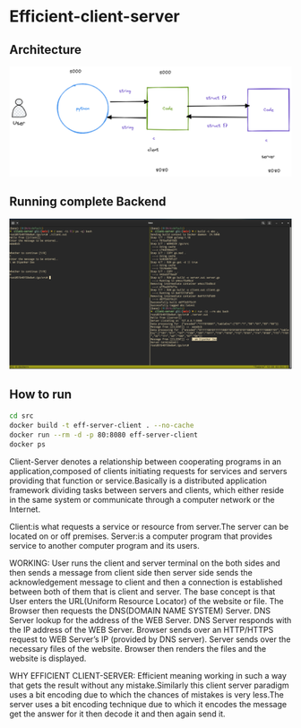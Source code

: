 # Efficient-client-server

## Architecture
![Architecture](./architecture.png)

## Running complete Backend
![coverimage](./CoverImg.png)

## How to run

```bash
cd src
docker build -t eff-server-client . --no-cache
docker run --rm -d -p 80:8080 eff-server-client
docker ps
```


Client-Server denotes a relationship between cooperating programs in an application,composed of clients initiating requests for services and servers providing that function or service.Basically is a distributed application framework dividing tasks between servers and clients, which either reside in the same system or communicate through a computer network or the Internet.

Client:is what requests a service or resource from server.The server can be located on or off premises.
Server:is a computer program that provides service to another computer program and its users.

WORKING:
User runs the client and server terminal on the both sides and then sends a message from client side then server side sends the acknowledgement message to client and then a connection is established between both of them that is client and server.
The base concept is that User enters the URL(Uniform Resource Locator) of the website or file. The Browser then requests the DNS(DOMAIN NAME SYSTEM) Server.
DNS Server lookup for the address of the WEB Server. DNS Server responds with the IP address of the WEB Server. Browser sends over an HTTP/HTTPS request to WEB Server’s IP (provided by DNS server). Server sends over the necessary files of the website. Browser then renders the files and the website is displayed. 


WHY EFFICIENT CLIENT-SERVER:
Efficient meaning working in such a way that gets the result without any mistake.Similarly this client server paradigm uses a bit encoding due to which the chances of mistakes is very less.The server uses a bit encoding technique due to which it encodes the message get the answer for it then decode it and then again send it.

